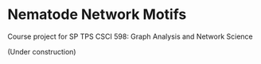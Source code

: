 # Nematode Network Motifs
Course project for SP TPS CSCI 598: Graph Analysis and Network Science 

(Under construction)
